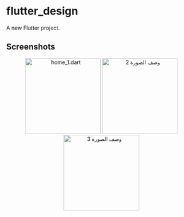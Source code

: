 # flutter_design

A new Flutter project.

## Screenshots

<div align="center">

  <!-- Profile Section -->
  <p align="center">
  <img src="[رابط_الصورة_1](https://github-production-user-asset-6210df.s3.amazonaws.com/31620727/396142786-b44de5b0-e852-4f75-8d40-8dac3c094794.png?X-Amz-Algorithm=AWS4-HMAC-SHA256&X-Amz-Credential=AKIAVCODYLSA53PQK4ZA%2F20241216%2Fus-east-1%2Fs3%2Faws4_request&X-Amz-Date=20241216T150024Z&X-Amz-Expires=300&X-Amz-Signature=72bcdea518a0308126e18f62aeffc0cb224267999684b4acbf5c2729fb486aa5&X-Amz-SignedHeaders=host)" alt="home_1.dart" width="200" />
  <img src="رابط_الصورة_2" alt="وصف الصورة 2" width="200" />
  <img src="رابط_الصورة_3" alt="وصف الصورة 3" width="200" />
  </p>


</div>
